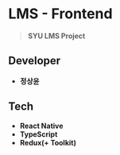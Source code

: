 # LMS - Frontend
> **SYU LMS Project**

## Developer
* **정상윤**

## Tech
* **React Native**
* **TypeScript**
* **Redux(+ Toolkit)**

